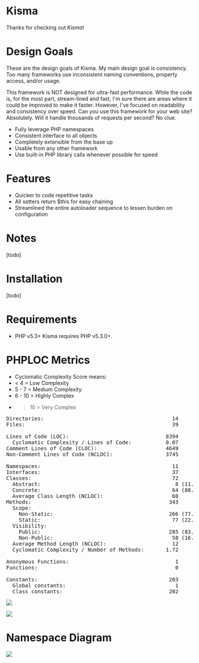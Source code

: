 Kisma
===============================
Thanks for checking out *Kisma*!

Design Goals
============

These are the design goals of Kisma. My main design goal is consistency. Too many frameworks use inconsistent naming conventions, property access, and/or usage.

This framework is NOT designed for ultra-fast performance. While the code is, for the most part, stream-lined and fast, I'm sure there are areas where it could be improved to make it faster. However, I've focused on readability and consistency over speed. Can you use this framework for your web site? Absolutely. Will it handle thousands of requests per second? No clue.

* Fully leverage PHP namespaces
* Consistent interface to all objects
* Completely extensible from the base up
* Usable from any other framework
* Use built-in PHP library calls whenever possible for speed

Features
========

* Quicker to code repetitive tasks
* All setters return $this for easy chaining
* Streamlined the entire autoloader sequence to lessen burden on configuration

Notes
=====
[todo]

Installation
============
[todo]

Requirements
============
* PHP v5.3+
 Kisma requires PHP v5.3.0+.

PHPLOC Metrics
==============

 * Cyclomatic Complexity Score means:
  * < 4 = Low Complexity
  * 5 - 7 = Medium Complexity
  * 6 - 10 = Highly Complex
  * > 10 = Very Complex

<pre>
Directories:                                         14
Files:                                               39

Lines of Code (LOC):                               8394
  Cyclomatic Complexity / Lines of Code:           0.07
Comment Lines of Code (CLOC):                      4649
Non-Comment Lines of Code (NCLOC):                 3745

Namespaces:                                          11
Interfaces:                                          37
Classes:                                             72
  Abstract:                                           8 (11.11%)
  Concrete:                                          64 (88.89%)
  Average Class Length (NCLOC):                      60
Methods:                                            343
  Scope:
    Non-Static:                                     266 (77.55%)
    Static:                                          77 (22.45%)
  Visibility:
    Public:                                         285 (83.09%)
    Non-Public:                                      58 (16.91%)
  Average Method Length (NCLOC):                     12
  Cyclomatic Complexity / Number of Methods:       1.72

Anonymous Functions:                                  1
Functions:                                            0

Constants:                                          203
  Global constants:                                   1
  Class constants:                                  202
</pre>

![](http://github.com/pogostick/kisma/raw/master/jdepend.svg) 

![](http://github.com/pogostick/kisma/raw/master/pyramid.svg) 

Namespace Diagram
=================

![](http://github.com/pogostick/kisma/raw/master/Kisma.png) 